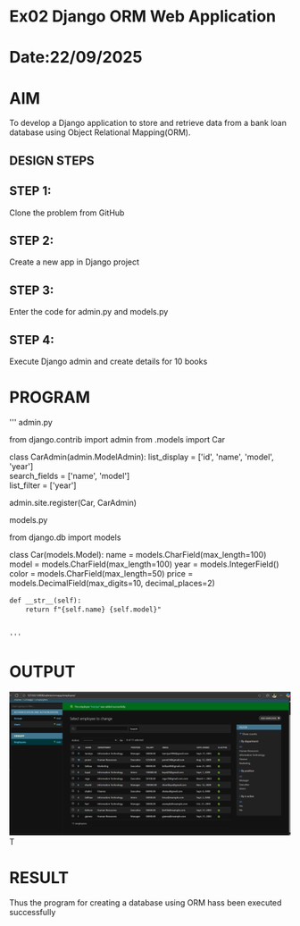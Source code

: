 # Ex02 Django ORM Web Application
# Date:22/09/2025
# AIM
To develop a Django application to store and retrieve data from a bank loan database using Object Relational Mapping(ORM).

## DESIGN STEPS
## STEP 1:
Clone the problem from GitHub

## STEP 2:
Create a new app in Django project

## STEP 3:
Enter the code for admin.py and models.py

## STEP 4:
Execute Django admin and create details for 10 books

# PROGRAM
''' 
admin.py

from django.contrib import admin
from .models import Car

class CarAdmin(admin.ModelAdmin):
    list_display = ['id', 'name', 'model', 'year']   
    search_fields = ['name', 'model']                
    list_filter = ['year']                          

admin.site.register(Car, CarAdmin)


models.py

from django.db import models

class Car(models.Model):
    name = models.CharField(max_length=100)
    model = models.CharField(max_length=100)
    year = models.IntegerField()
    color = models.CharField(max_length=50)
    price = models.DecimalField(max_digits=10, decimal_places=2)

    def __str__(self):
        return f"{self.name} {self.model}"


    '''



# OUTPUT 
![alt text](<Screenshot 2025-09-21 182719.png>)T


# RESULT
Thus the program for creating a database using ORM hass been executed successfully
